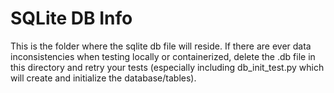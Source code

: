# SQLite DB Info

This is the folder where the sqlite db file will reside. If there are ever data inconsistencies when testing locally or containerized, delete the .db file in this directory and retry your tests (especially including db_init_test.py which will create and initialize the database/tables).